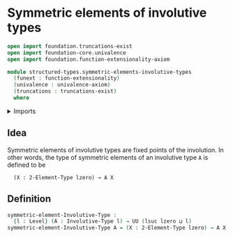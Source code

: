 # Symmetric elements of involutive types

```agda
open import foundation.truncations-exist
open import foundation-core.univalence
open import foundation.function-extensionality-axiom

module structured-types.symmetric-elements-involutive-types
  (funext : function-extensionality)
  (univalence : univalence-axiom)
  (truncations : truncations-exist)
  where
```

<details><summary>Imports</summary>

```agda
open import foundation.universe-levels

open import structured-types.involutive-types funext univalence truncations

open import univalent-combinatorics.2-element-types funext univalence truncations
```

</details>

## Idea

Symmetric elements of involutive types are fixed points of the involution. In
other words, the type of symmetric elements of an involutive type `A` is defined
to be

```text
  (X : 2-Element-Type lzero) → A X
```

## Definition

```agda
symmetric-element-Involutive-Type :
  {l : Level} (A : Involutive-Type l) → UU (lsuc lzero ⊔ l)
symmetric-element-Involutive-Type A = (X : 2-Element-Type lzero) → A X
```
